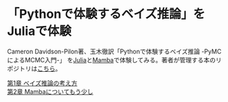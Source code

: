 # 「Pythonで体験するベイズ推論」をJuliaで体験

Cameron Davidson-Pilon著、玉木徹訳「Pythonで体験するベイズ推論 -PyMCによるMCMC入門-」
を[Julia](https://julialang.org/)と[Mamba](https://github.com/brian-j-smith/Mamba.jl)で体験してみる。著者が管理する本のリポジトリは[こちら](https://github.com/brian-j-smith/Mamba.jl)。

[第1章 ベイズ推論の考え方](chapter1.ipynb)  
[第2章 Mambaについてもう少し](chapter12ipynb)